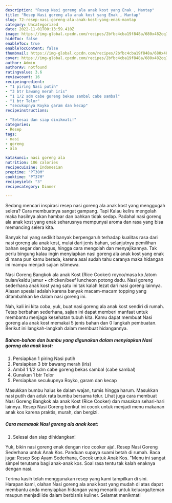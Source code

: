 ```yaml
---
description: "Resep Nasi goreng ala anak kost yang Enak , Mantap"
title: "Resep Nasi goreng ala anak kost yang Enak , Mantap"
slug: 72-resep-nasi-goreng-ala-anak-kost-yang-enak-mantap
category: Uncategorized
date: 2022-11-01T00:13:59.410Z
image: https://img-global.cpcdn.com/recipes/2bfbc4cba19f848a/680x482cq70/nasi-goreng-ala-anak-kost-foto-resep-utama.jpg
hideToc: false
enableToc: true
enableTocContent: false
thumbnail: https://img-global.cpcdn.com/recipes/2bfbc4cba19f848a/680x482cq70/nasi-goreng-ala-anak-kost-foto-resep-utama.jpg
cover: https://img-global.cpcdn.com/recipes/2bfbc4cba19f848a/680x482cq70/nasi-goreng-ala-anak-kost-foto-resep-utama.jpg
author: Admin
authorAv: notfound
ratingvalue: 3.6
reviewcount: 16
recipeingredient:
- "1 piring Nasi putih"
- "3 btr bawang merah iris"
- "1 1/2 sdm cabe goreng bekas sambal cabe sambal"
- "1 btr Telor"
- "secukupnya Royko garam dan kecap"
recipeinstructions:

- "Selesai dan siap dinikmati!"
categories:
- Resep
tags:
- nasi
- goreng
- ala

katakunci: nasi goreng ala 
nutrition: 106 calories
recipecuisine: Indonesian
preptime: "PT30M"
cooktime: "PT37M"
recipeyield: "3"
recipecategory: Dinner

---
```



Sedang mencari inspirasi resep nasi goreng ala anak kost yang menggugah selera? Cara membuatnya sangat gampang. Tapi Kalau keliru mengolah maka hasilnya akan hambar dan bahkan tidak sedap. Padahal nasi goreng ala anak kost yang enak seharusnya mempunyai aroma dan rasa yang bisa memancing selera kita.


Banyak hal yang sedikit banyak berpengaruh terhadap kualitas rasa dari nasi goreng ala anak kost, mulai dari jenis bahan, selanjutnya pemilihan bahan segar dan bagus, hingga cara mengolah dan menyajikannya. Tak perlu bingung kalau ingin menyiapkan nasi goreng ala anak kost yang enak di mana pun kamu berada, karena asal sudah tahu caranya maka hidangan ini mampu menjadi sajian istimewa.

Nasi Goreng Bangkok ala anak Kost (Rice Cooker) royco/masa ko /atom bulan/kaldu jamur • chicken/beef luncheon potong dadu. Nasi goreng sederhana anak kost yang satu ini tak kalah lezat dari nasi goreng lainnya. Alasan spesial adalah karena banyak macam-macam topping yang ditambahkan ke dalam nasi goreng ini.


Nah, kali ini kita coba, yuk, buat nasi goreng ala anak kost sendiri di rumah. Tetap berbahan sederhana, sajian ini dapat memberi manfaat untuk membantu menjaga kesehatan tubuh kita. Kamu dapat membuat Nasi goreng ala anak kost memakai 5 jenis bahan dan 0 langkah pembuatan. Berikut ini langkah-langkah dalam membuat hidangannya.

<!--inarticleads1-->

##### Bahan-bahan dan bumbu yang digunakan dalam menyiapkan Nasi goreng ala anak kost:

1. Persiapkan 1 piring Nasi putih
1. Persiapkan 3 btr bawang merah (iris)
1. Ambil 1 1/2 sdm cabe goreng bekas sambal (cabe sambal)
1. Gunakan 1 btr Telor
1. Persiapkan secukupnya Royko, garam dan kecap


Masukkan bumbu halus ke dalam wajan, tumis hingga harum. Masukkan nasi putih dan aduk rata bumbu bersama telur. Lihat juga cara membuat Nasi Goreng Bangkok ala anak Kost (Rice Cooker) dan masakan sehari-hari lainnya. Resep Nasi Goreng berikut ini cocok untuk menjadi menu makanan anak kos karena praktis, murah, dan bergizi. 

<!--inarticleads2-->

##### Cara memasak Nasi goreng ala anak kost:


1. Selesai dan siap dihidangkan!

Yuk, bikin nasi goreng enak dengan rice cooker aja!. Resep Nasi Goreng Sederhana untuk Anak Kos. Panduan supaya suami betah di rumah. Baca juga: Resep Sop Ayam Sederhana, Cocok untuk Anak Kos. &#34;Menu ini sangat simpel terutama bagi anak-anak kos. Soal rasa tentu tak kalah enaknya dengan nasi. 

Terima kasih telah menggunakan resep yang kami tampilkan di sini. Harapan kami, olahan Nasi goreng ala anak kost yang mudah di atas dapat membantu anda menyiapkan hidangan yang menarik untuk keluarga/teman maupun menjadi ide dalam berbisnis kuliner. Selamat menikmati
